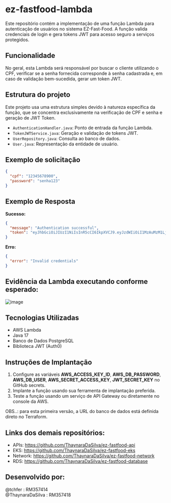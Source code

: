 # ez-fastfood-lambda

Este repositório contém a implementação de uma função Lambda para autenticação de usuários no sistema EZ-Fast-Food. A função valida credenciais de login e gera tokens JWT para acesso seguro a serviços protegidos.

## Funcionalidade
No geral, esta Lambda será responsável por buscar o cliente utilizando o CPF, verificar se a senha fornecida corresponde à senha cadastrada e, em caso de validação bem-sucedida, gerar um token JWT.

## Estrutura do projeto

Este projeto usa uma estrutura simples devido à natureza específica da função, que se concentra exclusivamente na verificação de CPF e senha e geração de JWT Token.

- `AuthenticationHandler.java`: Ponto de entrada da função Lambda.
- `TokenJWTService.java`: Geração e validação de tokens JWT.
- `UserRepository.java`: Consulta ao banco de dados.
- `User.java`: Representação da entidade de usuário.

## Exemplo de solicitação 
```json
{
  "cpf": "12345678900",
  "password": "senha123"
}
```

## Exemplo de Resposta

**Sucesso:**
```json
{
  "message": "Authentication successful",
  "token": "eyJhbGciOiJIUzI1NiIsInR5cCI6IkpXVCJ9.eyJzdWIiOiI1MzAuMzM1LjYxMC04MCIsImNwZiI6IjUzMC4zMzUuNjEwLTgwIiwiaWF0IjoxNzM0NDY4MTIzLCJleHAiOjE3MzQ0NzE3MjN9.kc_9ZSjSJpk_cbyHl8SUXIqPgg8AYfVvhEH9ZbdOSp4"
}
```

**Erro:**
```json
{
  "error": "Invalid credentials"
}
```
## Evidência da Lambda executando conforme esperado: 
![image](https://github.com/user-attachments/assets/aa664674-7db5-4642-872e-a45fed73627f)

## Tecnologias Utilizadas

- AWS Lambda
- Java 17
- Banco de Dados PostgreSQL
- Biblioteca JWT (Auth0)

## Instruções de Implantação

1. Configure as variáveis **AWS_ACCESS_KEY_ID**, **AWS_DB_PASSWORD**, **AWS_DB_USER**, **AWS_SECRET_ACCESS_KEY**, **JWT_SECRET_KEY** no GitHub secrets.
2. Implante a função usando sua ferramenta de implantação preferida.
3. Teste a função usando um serviço de API Gateway ou diretamente no console da AWS.

OBS..: para esta primeira versão, a URL do banco de dados está definida direto no Terraform.

## Links dos demais repositórios:
- APIs: https://github.com/ThaynaraDaSilva/ez-fastfood-api
- EKS: https://github.com/ThaynaraDaSilva/ez-fastfood-eks
- Network: https://github.com/ThaynaraDaSilva/ez-fastfood-network
- RDS: https://github.com/ThaynaraDaSilva/ez-fastfood-database

## Desenvolvido por:
@tchfer : RM357414<br>
@ThaynaraDaSilva : RM357418<br>
